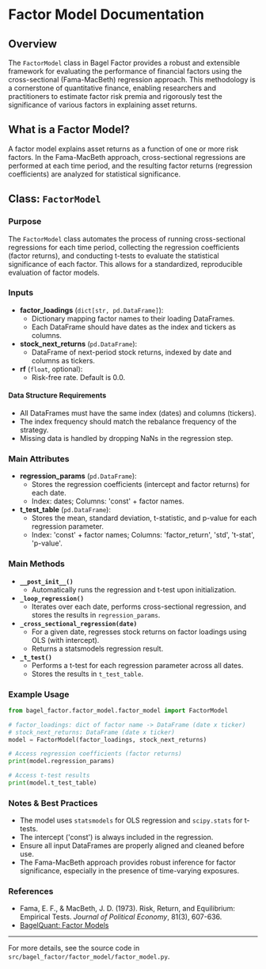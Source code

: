 # Factor Model Documentation

## Overview

The `FactorModel` class in Bagel Factor provides a robust and extensible framework for evaluating the performance of financial factors using the cross-sectional (Fama-MacBeth) regression approach. This methodology is a cornerstone of quantitative finance, enabling researchers and practitioners to estimate factor risk premia and rigorously test the significance of various factors in explaining asset returns.

## What is a Factor Model?

A factor model explains asset returns as a function of one or more risk factors. In the Fama-MacBeth approach, cross-sectional regressions are performed at each time period, and the resulting factor returns (regression coefficients) are analyzed for statistical significance.

## Class: `FactorModel`

### Purpose

The `FactorModel` class automates the process of running cross-sectional regressions for each time period, collecting the regression coefficients (factor returns), and conducting t-tests to evaluate the statistical significance of each factor. This allows for a standardized, reproducible evaluation of factor models.

### Inputs

- **factor_loadings** (`dict[str, pd.DataFrame]`):
  - Dictionary mapping factor names to their loading DataFrames.
  - Each DataFrame should have dates as the index and tickers as columns.
- **stock_next_returns** (`pd.DataFrame`):
  - DataFrame of next-period stock returns, indexed by date and columns as tickers.
- **rf** (`float`, optional):
  - Risk-free rate. Default is 0.0.

#### Data Structure Requirements

- All DataFrames must have the same index (dates) and columns (tickers).
- The index frequency should match the rebalance frequency of the strategy.
- Missing data is handled by dropping NaNs in the regression step.

### Main Attributes

- **regression_params** (`pd.DataFrame`):
  - Stores the regression coefficients (intercept and factor returns) for each date.
  - Index: dates; Columns: 'const' + factor names.
- **t_test_table** (`pd.DataFrame`):
  - Stores the mean, standard deviation, t-statistic, and p-value for each regression parameter.
  - Index: 'const' + factor names; Columns: 'factor_return', 'std', 't-stat', 'p-value'.

### Main Methods

- **`__post_init__()`**
  - Automatically runs the regression and t-test upon initialization.
- **`_loop_regression()`**
  - Iterates over each date, performs cross-sectional regression, and stores the results in `regression_params`.
- **`_cross_sectional_regression(date)`**
  - For a given date, regresses stock returns on factor loadings using OLS (with intercept).
  - Returns a statsmodels regression result.
- **`_t_test()`**
  - Performs a t-test for each regression parameter across all dates.
  - Stores the results in `t_test_table`.

### Example Usage

```python
from bagel_factor.factor_model.factor_model import FactorModel

# factor_loadings: dict of factor name -> DataFrame (date x ticker)
# stock_next_returns: DataFrame (date x ticker)
model = FactorModel(factor_loadings, stock_next_returns)

# Access regression coefficients (factor returns)
print(model.regression_params)

# Access t-test results
print(model.t_test_table)
```

### Notes & Best Practices

- The model uses `statsmodels` for OLS regression and `scipy.stats` for t-tests.
- The intercept ('const') is always included in the regression.
- Ensure all input DataFrames are properly aligned and cleaned before use.
- The Fama-MacBeth approach provides robust inference for factor significance, especially in the presence of time-varying exposures.

### References

- Fama, E. F., & MacBeth, J. D. (1973). Risk, Return, and Equilibrium: Empirical Tests. *Journal of Political Economy*, 81(3), 607-636.
- [BagelQuant: Factor Models](https://bagelquant.com/factor-models/)

---

For more details, see the source code in `src/bagel_factor/factor_model/factor_model.py`.
